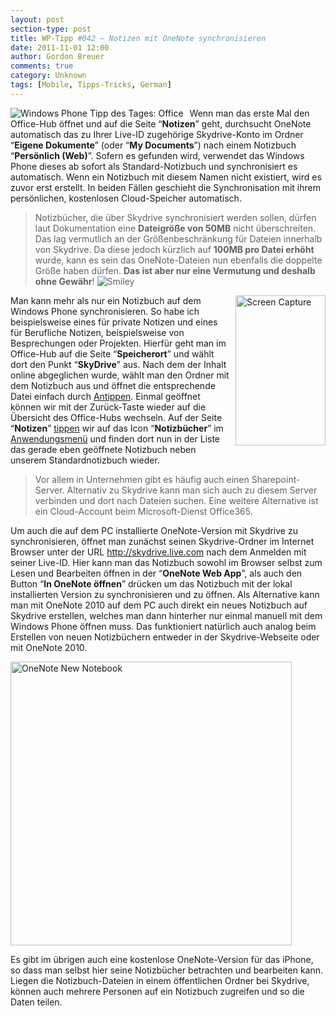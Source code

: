 ```yaml
---
layout: post
section-type: post
title: WP-Tipp #042 – Notizen mit OneNote synchronisieren
date: 2011-11-01 12:00
author: Gordon Breuer
comments: true
category: Unknown
tags: [Mobile, Tipps-Tricks, German]
---
```

<p><img style="margin: 0px 10px 0px 0px; display: inline; float: left" title="" alt="Windows Phone Tipp des Tages: Office" align="left" src="http://anheledirwp.blob.core.windows.net/wordpress/2011/11/office.png" /></p>  <p>Wenn man das erste Mal den Office-Hub öffnet und auf die Seite “<strong>Notizen</strong>” geht, durchsucht OneNote automatisch das zu Ihrer Live-ID zugehörige Skydrive-Konto im Ordner “<strong>Eigene Dokumente</strong>” (oder “<strong>My Documents</strong>”) nach einem Notizbuch “<strong>Persönlich (Web)</strong>”. Sofern es gefunden wird, verwendet das Windows Phone dieses ab sofort als Standard-Notizbuch und synchronisiert es automatisch. Wenn ein Notizbuch mit diesem Namen nicht existiert, wird es zuvor erst erstellt. In beiden Fällen geschieht die Synchronisation mit ihrem persönlichen, kostenlosen Cloud-Speicher automatisch.</p>  <blockquote>   <p>Notizbücher, die über Skydrive synchronisiert werden sollen, dürfen laut Dokumentation eine <strong>Dateigröße von 50MB</strong> nicht überschreiten. Das lag vermutlich an der Größenbeschränkung für Dateien innerhalb von Skydrive. Da diese jedoch kürzlich auf <strong>100MB pro Datei erhöht</strong> wurde, kann es sein das OneNote-Dateien nun ebenfalls die doppelte Größe haben dürfen. <strong>Das ist aber nur eine Vermutung und deshalb ohne Gewähr</strong>! <img style="border-bottom-style: none; border-left-style: none; border-top-style: none; border-right-style: none" class="wlEmoticon wlEmoticon-smile" alt="Smiley" src="http://anheledirwp.blob.core.windows.net/wordpress/2011/11/wlEmoticon-smile.png" /></p> </blockquote>  <p><img style="background-image: none; border-bottom: 0px; border-left: 0px; margin: 0px 0px 0px 10px; padding-left: 0px; padding-right: 0px; display: inline; float: right; border-top: 0px; border-right: 0px; padding-top: 0px" title="Screen Capture" border="0" alt="Screen Capture" align="right" src="http://anheledirwp.blob.core.windows.net/wordpress/2011/11/Screen-Capture.jpg" width="144" height="240" />Man kann mehr als nur ein Notizbuch auf dem Windows Phone synchronisieren. So habe ich beispielsweise eines für private Notizen und eines für Berufliche Notizen, beispielsweise von Besprechungen oder Projekten. Hierfür geht man im Office-Hub auf die Seite “<strong>Speicherort</strong>” und wählt dort den Punkt “<strong>SkyDrive</strong>” aus. Nach dem der Inhalt online abgeglichen wurde, wählt man den Ordner mit dem Notizbuch aus und öffnet die entsprechende Datei einfach durch <a href="/post/2011/09/12/WP7-Tipp-007-%E2%80%93-Standard-Gesten.aspx">Antippen</a>. Einmal geöffnet können wir mit der Zurück-Taste wieder auf die Übersicht des Office-Hubs wechseln. Auf der Seite “<strong>Notizen</strong>” <a href="/post/2011/09/12/WP7-Tipp-007-%E2%80%93-Standard-Gesten.aspx">tippen</a> wir auf das Icon “<strong>Notizbücher</strong>” im <a href="/post/2011/09/05/WP7-Tipp-002-%E2%80%93-Das-Anwendungs-und-Kontextmenu.aspx">Anwendungsmenü</a> und finden dort nun in der Liste das gerade eben geöffnete Notizbuch neben unserem Standardnotizbuch wieder.</p>  <blockquote>   <p>Vor allem in Unternehmen gibt es häufig auch einen Sharepoint-Server. Alternativ zu Skydrive kann man sich auch zu diesem Server verbinden und dort nach Dateien suchen. Eine weitere Alternative ist ein Cloud-Account beim Microsoft-Dienst Office365.</p> </blockquote>  <p>Um auch die auf dem PC installierte OneNote-Version mit Skydrive zu synchronisieren, öffnet man zunächst seinen Skydrive-Ordner im Internet Browser unter der URL <a href="http://skydrive.live.com">http://skydrive.live.com</a> nach dem Anmelden mit seiner Live-ID. Hier kann man das Notizbuch sowohl im Browser selbst zum Lesen und Bearbeiten öffnen in der “<strong>OneNote Web App</strong>”, als auch den Button “<strong>In OneNote öffnen</strong>” drücken um das Notizbuch mit der lokal installierten Version zu synchronisieren und zu öffnen. Als Alternative kann man mit OneNote 2010 auf dem PC auch direkt ein neues Notizbuch auf Skydrive erstellen, welches man dann hinterher nur einmal manuell mit dem Windows Phone öffnen muss. Das funktioniert natürlich auch analog beim Erstellen von neuen Notizbüchern entweder in der Skydrive-Webseite oder mit OneNote 2010.</p>  <p><img style="background-image: none; border-bottom: 0px; border-left: 0px; margin: 0px 10px 0px 0px; padding-left: 0px; padding-right: 0px; display: inline; border-top: 0px; border-right: 0px; padding-top: 0px" title="OneNote New Notebook" border="0" alt="OneNote New Notebook" src="http://anheledirwp.blob.core.windows.net/wordpress/2011/11/OneNote-New-Notebook.png" width="450" height="454" /></p>  <p>Es gibt im übrigen auch eine kostenlose OneNote-Version für das iPhone, so dass man selbst hier seine Notizbücher betrachten und bearbeiten kann. Liegen die Notizbuch-Dateien in einem öffentlichen Ordner bei Skydrive, können auch mehrere Personen auf ein Notizbuch zugreifen und so die Daten teilen.</p>

